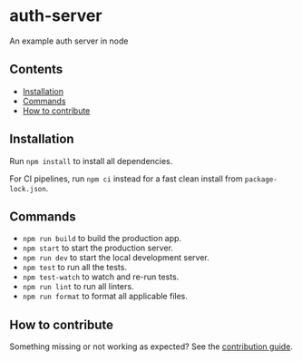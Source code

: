 # auth-server

An example auth server in node

## Contents

- [Installation](#installation)
- [Commands](#commands)
- [How to contribute](#how-to-contribute)

## Installation

Run `npm install` to install all dependencies.

For CI pipelines, run `npm ci` instead for a fast clean install from `package-lock.json`.

## Commands

- `npm run build` to build the production app.
- `npm start` to start the production server.
- `npm run dev` to start the local development server.
- `npm test` to run all the tests.
- `npm test-watch` to watch and re-run tests.
- `npm run lint` to run all linters.
- `npm run format` to format all applicable files.

## How to contribute

Something missing or not working as expected? See the [contribution guide](./CONTRIBUTING.md).
